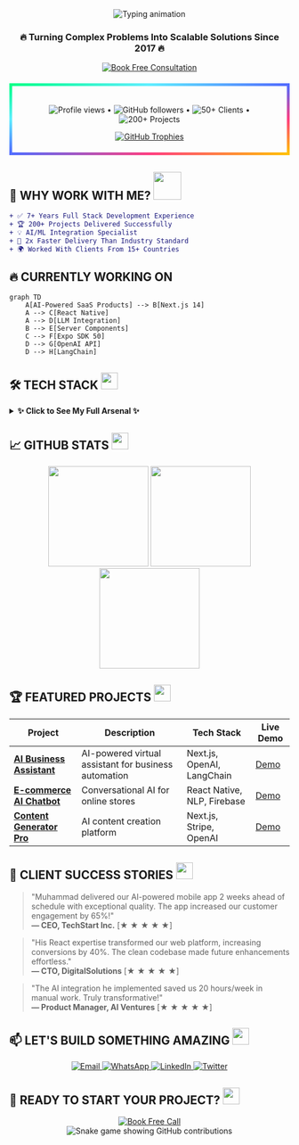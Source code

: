 <div align="center">
  <img src="https://readme-typing-svg.demolab.com?font=Fira+Code&weight=800&size=30&duration=4000&pause=1000&color=00FF87&center=true&vCenter=true&width=800&height=80&lines=HELLO+WORLD!+👋+I'M+MUHAMMAD+ASIF;AI-FULLSTACK+DEVELOPER+🚀;TECHNICAL+PROBLEM+SOLVER+💡;BUSINESS+AUTOMATION+EXPERT+🤖" alt="Typing animation" />
</div>

<h3 align="center">🔥 Turning Complex Problems Into Scalable Solutions Since 2017 🔥</h3>

<p align="center">
  <a href="https://calendly.com/asif88383/30min" target="_blank">
    <img src="https://img.shields.io/badge/🚀_BOOK_A_CALL-FREE_30_MIN_CONSULT-00FF87?style=for-the-badge&logo=google-meet&logoColor=white" alt="Book Free Consultation">
  </a>
</p>

<!-- GitHub Stats Rainbow Border -->
<div align="center" style="border: 5px solid transparent; border-image: linear-gradient(to bottom right, #00FF87 0%, #60EFFF 25%, #536DFE 50%, #FF4081 75%, #FFC107 100%); border-image-slice: 1; padding: 20px; border-radius: 15px; margin: 20px 0;">
  
  <p align="center">
    <img src="https://komarev.com/ghpvc/?username=asiflhr&label=PROFILE+VIEWS&color=00FF87&style=flat" alt="Profile views" /> •
    <img src="https://img.shields.io/github/followers/asiflhr?label=GITHUB+FOLLOWERS&style=social" alt="GitHub followers" /> •
    <img src="https://img.shields.io/badge/CLIENTS-50+-00FF87" alt="50+ Clients" /> •
    <img src="https://img.shields.io/badge/PROJECTS-100+-60EFFF" alt="200+ Projects" />
  </p>

  <!-- GitHub Trophies with Animation -->
  <div align="center">
    <a href="https://github.com/ryo-ma/github-profile-trophy">
      <img src="https://github-profile-trophy.vercel.app/?username=asiflhr&theme=matrix&column=7&margin-w=15&margin-h=15&no-bg=true" alt="GitHub Trophies" />
    </a>
  </div>
</div>

## 🚀 **WHY WORK WITH ME?** <img src="https://media.giphy.com/media/WUlplcMpOCEmTGBtBW/giphy.gif" width="50">

```diff
+ ✅ 7+ Years Full Stack Development Experience
+ 🏆 200+ Projects Delivered Successfully
+ 💡 AI/ML Integration Specialist
+ 🚀 2x Faster Delivery Than Industry Standard
+ 🌍 Worked With Clients From 15+ Countries
```

## 🔥 **CURRENTLY WORKING ON**

```mermaid
graph TD
    A[AI-Powered SaaS Products] --> B[Next.js 14]
    A --> C[React Native]
    A --> D[LLM Integration]
    B --> E[Server Components]
    C --> F[Expo SDK 50]
    D --> G[OpenAI API]
    D --> H[LangChain]
```

## 🛠️ **TECH STACK** <img src="https://media.giphy.com/media/QssGEmpkyEOhBCb7e1/giphy.gif" width="30">

<details>
  <summary><b>✨ Click to See My Full Arsenal ✨</b></summary>
  
  ### **Frontend**
  ![React](https://img.shields.io/badge/-React-61DAFB?logo=react&logoColor=white&style=for-the-badge)
  ![Next.js](https://img.shields.io/badge/-Next.js-000000?logo=next.js&logoColor=white&style=for-the-badge)
  ![TypeScript](https://img.shields.io/badge/-TypeScript-3178C6?logo=typescript&logoColor=white&style=for-the-badge)
  
  ### **Mobile**
  ![React Native](https://img.shields.io/badge/-React_Native-61DAFB?logo=react&logoColor=white&style=for-the-badge)
  ![Expo](https://img.shields.io/badge/-Expo-000020?logo=expo&logoColor=white&style=for-the-badge)
  
  ### **AI/ML**
  ![OpenAI](https://img.shields.io/badge/-OpenAI-412991?logo=openai&logoColor=white&style=for-the-badge)
  ![LangChain](https://img.shields.io/badge/-LangChain-00FF87?style=for-the-badge)
  
  ### **Backend**
  ![Node.js](https://img.shields.io/badge/-Node.js-339933?logo=node.js&logoColor=white&style=for-the-badge)
  ![MongoDB](https://img.shields.io/badge/-MongoDB-47A248?logo=mongodb&logoColor=white&style=for-the-badge)
  
  ### **DevOps**
  ![AWS](https://img.shields.io/badge/-AWS-232F3E?logo=amazon-aws&logoColor=white&style=for-the-badge)
  ![Docker](https://img.shields.io/badge/-Docker-2496ED?logo=docker&logoColor=white&style=for-the-badge)
</details>

## 📈 **GITHUB STATS** <img src="https://media.giphy.com/media/ZCN6F3FAkwsyOGU2RS/giphy.gif" width="30">

<div align="center">
  <img height="180em" src="https://github-readme-stats.vercel.app/api?username=asiflhr&show_icons=true&theme=radical&include_all_commits=true&count_private=true"/>
  <img height="180em" src="https://github-readme-stats.vercel.app/api/top-langs/?username=asiflhr&layout=compact&langs_count=8&theme=radical"/>
  <img height="180em" src="https://github-readme-streak-stats.herokuapp.com/?user=asiflhr&theme=radical"/>
</div>

## 🏆 **FEATURED PROJECTS** <img src="https://media.giphy.com/media/j2pOGeGYKe2xCCKwfi/giphy.gif" width="30">

| Project                                                                       | Description                                          | Tech Stack                  | Live Demo                             |
| ----------------------------------------------------------------------------- | ---------------------------------------------------- | --------------------------- | ------------------------------------- |
| **[AI Business Assistant](https://github.com/asiflhr/ai-business-assistant)** | AI-powered virtual assistant for business automation | Next.js, OpenAI, LangChain  | [Demo](https://ai-assistant-demo.com) |
| **[E-commerce AI Chatbot](https://github.com/asiflhr/ecom-ai-chatbot)**       | Conversational AI for online stores                  | React Native, NLP, Firebase | [Demo](https://expo.dev/...)          |
| **[Content Generator Pro](https://github.com/asiflhr/content-generator-pro)** | AI content creation platform                         | Next.js, Stripe, OpenAI     | [Demo](https://content-gen.com)       |

## 💼 **CLIENT SUCCESS STORIES** <img src="https://media.giphy.com/media/LnQjpWaON8nhr21vNW/giphy.gif" width="30">

> "Muhammad delivered our AI-powered mobile app 2 weeks ahead of schedule with exceptional quality. The app increased our customer engagement by 65%!"  
> **— CEO, TechStart Inc.** [★ ★ ★ ★ ★]

> "His React expertise transformed our web platform, increasing conversions by 40%. The clean codebase made future enhancements effortless."  
> **— CTO, DigitalSolutions** [★ ★ ★ ★ ★]

> "The AI integration he implemented saved us 20 hours/week in manual work. Truly transformative!"  
> **— Product Manager, AI Ventures** [★ ★ ★ ★ ★]

## 📫 **LET'S BUILD SOMETHING AMAZING** <img src="https://media.giphy.com/media/M9gbBd9nbDrOTu1Mqx/giphy.gif" width="30">

<p align="center">
  <a href="mailto:asif88383@gmail.com">
    <img src="https://img.shields.io/badge/📧_EMAIL-HIRE_ME-00FF87?style=for-the-badge&logo=gmail&logoColor=white" alt="Email">
  </a>
  <a href="https://wa.me/923177051128">
    <img src="https://img.shields.io/badge/💬_WHATSAPP-CHAT_NOW-25D366?style=for-the-badge&logo=whatsapp&logoColor=white" alt="WhatsApp">
  </a>
  <a href="https://www.linkedin.com/in/asiflhr/">
    <img src="https://img.shields.io/badge/👔_LINKEDIN-CONNECT-0077B5?style=for-the-badge&logo=linkedin&logoColor=white" alt="LinkedIn">
  </a>
  <a href="https://twitter.com/asiflhr">
    <img src="https://img.shields.io/badge/🐦_TWITTER-FOLLOW-1DA1F2?style=for-the-badge&logo=twitter&logoColor=white" alt="Twitter">
  </a>
</p>

## 🎯 **READY TO START YOUR PROJECT?** <img src="https://media.giphy.com/media/v1.Y2lkPTc5MGI3NjExcGJ0dW9qZ2Y5dWl1b3F1b2V5Z2V6Y2J6eGJ0bHZqYzB2eWZ6ZyZlcD12MV9pbnRlcm5hbF9naWZfYnlfaWQmY3Q9cw/3o7qE1YN7aBOFPRw8E/giphy.gif" width="30">

<div align="center">
  <a href="https://calendly.com/asif88383/30min" target="_blank">
    <img src="https://img.shields.io/badge/📅_BOOK_NOW-FREE_30_MIN_CONSULTATION-00FF87?style=for-the-badge&logo=google-calendar&logoColor=white" alt="Book Free Call">
  </a>
</div>

<!-- Snake Game Contribution Grid -->
<div align="center">
  <img src="https://raw.githubusercontent.com/asiflhr/asiflhr/main/dist/github-contribution-grid-snake.svg" alt="Snake game showing GitHub contributions" />
</div>
